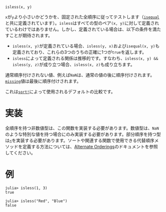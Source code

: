 ```
isless(x, y)
```

`x`が`y`より小さいかどうかを、固定された全順序に従ってテストします（[`isequal`](@ref)と共に定義されています）。`isless`はすべての型のペア`(x, y)`に対して定義されているわけではありません。しかし、定義されている場合は、以下の条件を満たすことが期待されます。

  * `isless(x, y)`が定義されている場合、`isless(y, x)`および`isequal(x, y)`も定義されており、これらの3つのうちの正確に1つが`true`を返します。
  * `isless`によって定義される関係は推移的です。すなわち、`isless(x, y) && isless(y, z)`が成り立つ場合、`isless(x, z)`も成り立ちます。

通常順序付けされない値、例えば`NaN`は、通常の値の後に順序付けされます。[`missing`](@ref)値は最後に順序付けされます。

これは[`sort!`](@ref)によって使用されるデフォルトの比較です。

# 実装

全順序を持つ非数値型は、この関数を実装する必要があります。数値型は、`NaN`のような特別な値を持つ場合にのみ実装する必要があります。部分順序を持つ型は[`<`](@ref)を実装する必要があります。ソートや関連する関数で使用できる代替順序メソッドを定義する方法については、[Alternate Orderings](@ref)のドキュメントを参照してください。

# 例

```jldoctest
julia> isless(1, 3)
true

julia> isless("Red", "Blue")
false
```
